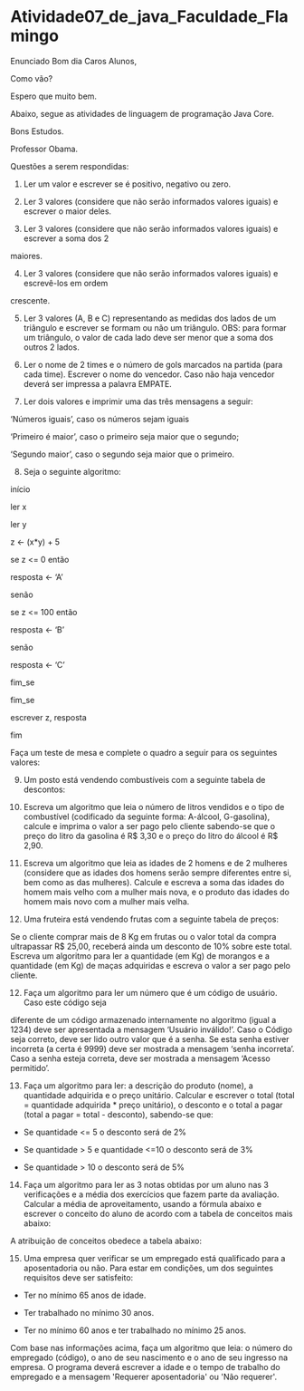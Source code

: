 # Atividade07_de_java_Faculdade_Flamingo


Enunciado
Bom dia Caros Alunos,



Como vão?



Espero que muito bem.



Abaixo, segue as atividades de linguagem de programação Java Core.



Bons Estudos.



Professor Obama.



Questões a serem respondidas:

1) Ler um valor e escrever se é positivo, negativo ou zero.

2) Ler 3 valores (considere que não serão informados valores iguais) e escrever o maior deles.

3) Ler 3 valores (considere que não serão informados valores iguais) e escrever a soma dos 2

maiores.

4) Ler 3 valores (considere que não serão informados valores iguais) e escrevê-los em ordem

crescente.

5) Ler 3 valores (A, B e C) representando as medidas dos lados de um triângulo e escrever se formam ou não um triângulo. OBS: para formar um triângulo, o valor de cada lado deve ser menor que a soma dos outros 2 lados.

6) Ler o nome de 2 times e o número de gols marcados na partida (para cada time). Escrever o nome do vencedor. Caso não haja vencedor deverá ser impressa a palavra EMPATE.

7) Ler dois valores e imprimir uma das três mensagens a seguir:

‘Números iguais’, caso os números sejam iguais

‘Primeiro é maior’, caso o primeiro seja maior que o segundo;

‘Segundo maior’, caso o segundo seja maior que o primeiro.



8) Seja o seguinte algoritmo:

início

ler x

ler y

z <- (x*y) + 5

se z <= 0 então

resposta <- ‘A’

senão

se z <= 100 então

resposta <- ‘B’

senão

resposta <- ‘C’

fim_se

fim_se

escrever z, resposta

fim

Faça um teste de mesa e complete o quadro a seguir para os seguintes valores:



9) Um posto está vendendo combustíveis com a seguinte tabela de descontos:





9) Escreva um algoritmo que leia o número de litros vendidos e o tipo de combustível (codificado da seguinte forma: A-álcool, G-gasolina), calcule e imprima o valor a ser pago pelo cliente sabendo-se que o preço do litro da gasolina é R$ 3,30 e o preço do litro do álcool é R$ 2,90.

10) Escreva um algoritmo que leia as idades de 2 homens e de 2 mulheres (considere que as idades dos homens serão sempre diferentes entre si, bem como as das mulheres). Calcule e escreva a soma das idades do homem mais velho com a mulher mais nova, e o produto das idades do homem mais novo com a mulher mais velha.

11) Uma fruteira está vendendo frutas com a seguinte tabela de preços:



Se o cliente comprar mais de 8 Kg em frutas ou o valor total da compra ultrapassar R$ 25,00, receberá ainda um desconto de 10% sobre este total. Escreva um algoritmo para ler a quantidade (em Kg) de morangos e a quantidade (em Kg) de maças adquiridas e escreva o valor a ser pago pelo cliente.

12) Faça um algoritmo para ler um número que é um código de usuário. Caso este código seja

diferente de um código armazenado internamente no algoritmo (igual a 1234) deve ser apresentada a mensagem ‘Usuário inválido!’. Caso o Código seja correto, deve ser lido outro valor que é a senha. Se esta senha estiver incorreta (a certa é 9999) deve ser mostrada a mensagem ‘senha incorreta’. Caso a senha esteja correta, deve ser mostrada a mensagem ‘Acesso permitido’.

13) Faça um algoritmo para ler: a descrição do produto (nome), a quantidade adquirida e o preço unitário. Calcular e escrever o total (total = quantidade adquirida * preço unitário), o desconto e o total a pagar (total a pagar = total - desconto), sabendo-se que:

- Se quantidade <= 5 o desconto será de 2%

- Se quantidade > 5 e quantidade <=10 o desconto será de 3%

- Se quantidade > 10 o desconto será de 5%



14) Faça um algoritmo para ler as 3 notas obtidas por um aluno nas 3 verificações e a média dos exercícios que fazem parte da avaliação. Calcular a média de aproveitamento, usando a fórmula abaixo e escrever o conceito do aluno de acordo com a tabela de conceitos mais abaixo:



A atribuição de conceitos obedece a tabela abaixo:



15) Uma empresa quer verificar se um empregado está qualificado para a aposentadoria ou não. Para estar em condições, um dos seguintes requisitos deve ser satisfeito:

- Ter no mínimo 65 anos de idade.

- Ter trabalhado no mínimo 30 anos.

- Ter no mínimo 60 anos e ter trabalhado no mínimo 25 anos.

Com base nas informações acima, faça um algoritmo que leia: o número do empregado (código), o ano de seu nascimento e o ano de seu ingresso na empresa. O programa deverá escrever a idade e o tempo de trabalho do empregado e a mensagem 'Requerer aposentadoria' ou 'Não requerer'.
